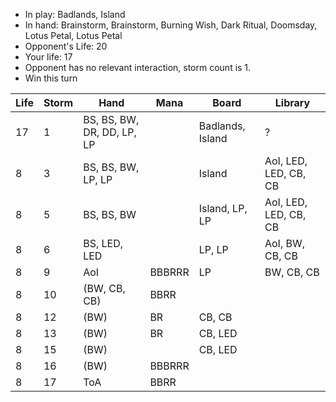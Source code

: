 - In play: Badlands, Island
- In hand: Brainstorm, Brainstorm, Burning Wish, Dark Ritual, Doomsday, Lotus
  Petal, Lotus Petal
- Opponent's Life: 20
- Your life: 17
- Opponent has no relevant interaction, storm count is 1.
- Win this turn

| Life | Storm | Hand                       | Mana   | Board            | Library               |
|------|-------|----------------------------|--------|------------------|-----------------------|
| 17   | 1     | BS, BS, BW, DR, DD, LP, LP |        | Badlands, Island | ?                     |
| 8    | 3     | BS, BS, BW, LP, LP         |        | Island           | AoI, LED, LED, CB, CB |
| 8    | 5     | BS, BS, BW                 |        | Island, LP, LP   | AoI, LED, LED, CB, CB |
| 8    | 6     | BS, LED, LED               |        | LP, LP           | AoI, BW, CB, CB       |
| 8    | 9     | AoI                        | BBBRRR | LP               | BW, CB, CB            |
| 8    | 10    | (BW, CB, CB)               | BBRR   |                  |                       |
| 8    | 12    | (BW)                       | BR     | CB, CB           |                       |
| 8    | 13    | (BW)                       | BR     | CB, LED          |                       |
| 8    | 15    | (BW)                       |        | CB, LED          |                       |
| 8    | 16    | (BW)                       | BBBRRR |                  |                       |
| 8    | 17    | ToA                        | BBRR   |                  |                       |

